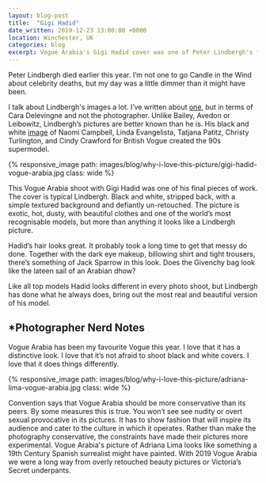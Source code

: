 ```yaml
---
layout: blog-post
title:  "Gigi Hadid"
date_written: 2019-12-23 13:00:00 +0000
location: Winchester, UK
categories: blog
excerpt: Vogue Arabia's Gigi Hadid cover was one of Peter Lindbergh's final shoots. Black and white, stripped back, with a simple textured background and defiantly un-retouched, this is a typical, beautiful Lindbergh image.
---
```

Peter Lindbergh died earlier this year. I’m not one to go Candle in the Wind about celebrity deaths, but my day was a little dimmer than it might have been.

I talk about Lindbergh's images a lot. I’ve written about [one](https://www.darrenshaw.org/blog/2018/07/01/cara-delevingne.html), but in terms of Cara Delevingne and not the photographer. Unlike Bailey, Avedon or Leibowitz, Lindbergh’s pictures are better known than he is. His black and white [image](https://www.theguardian.com/artanddesign/2017/jun/14/peter-lindberghs-best-photograph-supermodel-vogue-naomi-campbell-linda-evangelista-christy-turlington) of Naomi Campbell, Linda Evangelista, Tatjana Patitz, Christy Turlington, and Cindy Crawford for British Vogue created the 90s supermodel.

{% responsive_image path: images/blog/why-i-love-this-picture/gigi-hadid-vogue-arabia.jpg class: wide %}

This Vogue Arabia shoot with Gigi Hadid was one of his final pieces of work. The cover is typical Lindbergh. Black and white, stripped back, with a simple textured background and defiantly un-retouched. The picture is exotic, hot, dusty, with beautiful clothes and one of the world’s most recognisable models, but more than anything it looks like a Lindbergh picture.

Hadid’s hair looks great. It probably took a long time to get that messy do done. Together with the dark eye makeup, billowing shirt and tight trousers, there’s something of Jack Sparrow in this look. Does the Givenchy bag look like the lateen sail of an Arabian dhow?

Like all top models Hadid looks different in every photo shoot, but Lindbergh has done what he always does, bring out the most real and beautiful version of his model.

## \*Photographer Nerd Notes
Vogue Arabia has been my favourite Vogue this year. I love that it has a distinctive look. I love that it’s not afraid to shoot black and white covers. I love that it does things differently.

{% responsive_image path: images/blog/why-i-love-this-picture/adriana-lima-vogue-arabia.jpg class: wide %}

Convention says that Vogue Arabia should be more conservative than its peers. By some measures this is true. You won’t see see nudity or overt sexual provocative in its pictures. It has to show fashion that will inspire its audience and cater to the culture in which it operates. Rather than make the photography conservative, the constraints have made their pictures more experimental. Vogue Arabia's picture of Adriana Lima looks like something a 19th Century Spanish surrealist might have painted. With 2019 Vogue Arabia we were a long way from overly retouched beauty pictures or Victoria’s Secret underpants.
